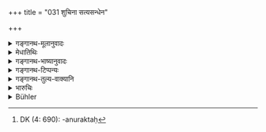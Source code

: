 +++
title = "031 शुचिना सत्यसन्धेन"

+++

<details><summary>गङ्गानथ-मूलानुवादः</summary>

Punishment can be administered by one who is pube, who is true to his word, who acts according to the Law, who has good assistants and is wise.—(31)
</details>

<details><summary>मेधातिथिः</summary>

**शुचिर्** अलुब्धः । **सत्यसंधः** सत्यप्रधानः । सत्यम् एव पुरोधाय सर्वक्रियासु प्रवर्तते स विजितेन्द्रियः । अजितेन्द्रियस्य कुतः सत्यम् । **यथाशास्त्रम् अनुसरति** वर्तते । **सुसहायः** शोभनाः सहाया अस्येति । अमूर्खैर् भक्त्यनुरक्तैः[^२८] सहायैर् युक्तः । **धीमता** प्राज्ञेन । यो ऽसौ मूढः प्रागुक्तस् तस्यायं प्रतिपक्षतयोक्तः 


[^२८]:
     DK (4: 690): -anuraktaḥ

- अतः पञ्चभिर् दोषैर् हीनस् तावद्भिर् एव गुणैर् युक्तो दण्डप्रणयने ऽधिकृतो दृष्टादृष्टपलातिशयभाग् भवतीति श्लोकद्वयस्यार्थः ॥ ७.३१ ॥
</details>

<details><summary>गङ्गानथ-भाष्यानुवादः</summary>

‘*Pure*’—not covetous.

‘*True to his word*’—who attaches great importance to truth; who, in all his acts, places truth in the fore-front; which means that he has his senses under control; for how can there be any truthfulness in one whose senses are not subdued?

‘*Who acts according to the Law*’,—‘*who has good assistants* whose assistants are properly qualified; *i.e*., assisted by such assistants as are not illiterate, and who are devoted to him.

‘*Wise*’—intelligent;—this is the reverse of the ‘demented’ person mentioned in the preceding verse.

Thus he who is equipped with these five qualities, and free from the corresponding five contrary qualities, is the person entitled to administer punishment, and to partake of the visible (physical) and invisible (moral) results proceeding therefrom. Such is the sense of these two verses.—(31).
</details>

<details><summary>गङ्गानथ-टिप्पन्यः</summary>

‘*Satyasandhaḥ*’—‘Regarding Truth as predominant’
(Medhātithi);—‘faithful to his promise’ (Govindarāja, Kullūka and
Rāghavānanda).

This verse is quoted in *Vivādaratnākara* (p. 647);—and in
*Vivādacintāmaṇi* (p. 262).
</details>

<details><summary>गङ्गानथ-तुल्य-वाक्यानि</summary>

*Gautama* (11.4).—‘The king shall be pure, of subdued senses, surrounded
by companions possessing excellent qualities and by the means of
upholding his rule.’

*Yājñavalkya* (1.310).—‘He shall appoint ministers who are intelligent,
hereditarily connected, firm and pure.’

*Kāmandaka* (2.37).—‘inflicting extraordinarily heavy punishments, the
king frightens his people; and inflicting light ones, he ceases to be
feared. That king deserves praise who deals out punishment proportionate
to the offence.’
</details>

<details><summary>भारुचिः</summary>

**शुचिना** जितेन्द्रियेण, **सत्यसंधेन** प्रकरणाद् अलुब्धेन, **यथाशस्त्रानुसारिणा** अमूढेन, **सुसहायेन** नासहायेन मूर्खसहायेन वा, **धीमता** कृतशास्त्रप्रज्ञेन स्मृतिमता वा ॥ ७.३१ ॥

_एवंविधश् च सन् राजा-_
</details>

<details><summary>Bühler</summary>

031	By him who is pure (and) faithful to his promise, who acts according to the Institutes (of the sacred law), who has good assistants and is wise, punishment can be (justly) inflicted.
</details>
